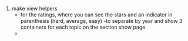 1. make view helpers
    - for the ratings, where you can see the stars and an indicator in parenthesis (hard, average, easy)
    -to separate by year and show 3 containers for each topic on the section show page
    -


